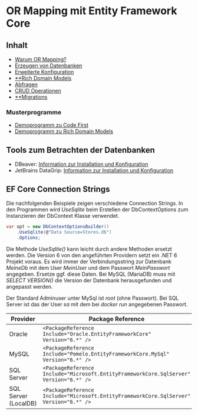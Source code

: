 # OR Mapping mit Entity Framework Core

## Inhalt

- [Warum OR Mapping?](01_WhyORMapping/README.md)
- [Erzeugen von Datenbanken](02_CodeFirstEfCore5/README.md)
- [Erweiterte Konfiguration](03_EnhancedCodeFirst/README.md)
- [**Rich Domain Models](04_RichDomainModels/README.md)
- [Abfragen](05_Queries/README.md)
- [CRUD Operationen](06_Crud/README.md)
- [**Migrations](08_Migrations/README.md)

### Musterprogramme

- [Demoprogramm zu Code First](CodeFirstDemo)
- [Demoprogramm zu Rich Domain Models](RichDomainModelDemo)

## Tools zum Betrachten der Datenbanken

- DBeaver: [Information zur Installation und Konfiguration](Dbeaver.md)
- JetBrains DataGrip: [Information zur Installation und Konfiguration](DataGrip.md)

## EF Core Connection Strings

Die nachfolgenden Beispiele zeigen verschiedene Connection Strings. In den Programmen wird *UseSqlite*
beim Erstellen der DbContextOptions zum Instanzieren der DbContext Klasse verwendet.

```c#
var opt = new DbContextOptionsBuilder()
    .UseSqlite(@"Data Source=Stores.db")
    .Options;
```

Die Methode *UseSqlite()* kann leicht durch andere Methoden ersetzt werden. Die Version 6 von
den angeführten Providern setzt ein .NET 6 Projekt voraus. Es wird immer der Verbindungsstring
zur Datenbank *MeineDb* mit dem User *MeinUser* und dem Passwort *MeinPasswort* angegeben. Ersetze
ggf. diese Daten. Bei MySQL (MariaDB) muss mit *SELECT VERSION()* die Version der Datenbank
herausgefunden und angepasst werden.

Der Standard Adminuser unter MySql ist *root* (ohne Passwort). Bei SQL Server ist das der User
*sa* mit dem bei *docker run* angegebenen Passwort.

| Provider   |  Package Reference  | Connection String |
| ---------  | ------------------- | ----------------- |
| Oracle     | `<PackageReference Include="Oracle.EntityFrameworkCore" Version="6.*" />`               | `UseOracle($"User Id=MeinUser;Password=MeinPasswort;Data Source=localhost:1521/XEPDB1")` |
| MySQL      | `<PackageReference Include="Pomelo.EntityFrameworkCore.MySql" Version="6.*" />`         | `UseMySql(@"server=localhost;database=MeineDb;user=MeinUser;password=MeinPasswort", new MariaDbServerVersion(new Version(10, 4, 22)))` |
| SQL Server | `<PackageReference Include="Microsoft.EntityFrameworkCore.SqlServer" Version="6.*" />`  | `UseSqlServer(@"UseSqlServer(@"Server=127.0.0.1,1433;Initial Catalog=MeineDb;User Id=MeinUser;Password=MeinPasswort")")` |
| SQL Server (LocalDB) | `<PackageReference Include="Microsoft.EntityFrameworkCore.SqlServer" Version="6.*" />`  | `UseSqlServer(@"Data Source=(LocalDb)\MSSQLLocalDB;Initial Catalog=MeineDb")` |

